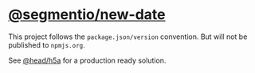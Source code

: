 [@segmentio/new-date](https://github.com/segmentio/new-date)
==

This project follows the `package.json/version` convention. But will not be published to `npmjs.org`.

See [@head/h5a](https://github.com/head-js/h5a) for a production ready solution.
